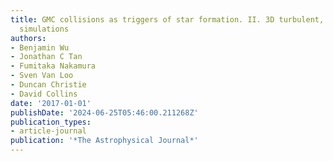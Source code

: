 ```yaml
---
title: GMC collisions as triggers of star formation. II. 3D turbulent, magnetized
  simulations
authors:
- Benjamin Wu
- Jonathan C Tan
- Fumitaka Nakamura
- Sven Van Loo
- Duncan Christie
- David Collins
date: '2017-01-01'
publishDate: '2024-06-25T05:46:00.211268Z'
publication_types:
- article-journal
publication: '*The Astrophysical Journal*'
---
```

